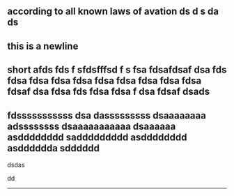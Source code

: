 according to all known laws of avation 
ds
d
s
da
ds
---
this is a newline 
---
short afds
fds
f
sfdsfffsd
f
s
fsa
fdsafdsaf
dsa
fds
fdsa
fdsa
fdsa
fdsa
fdsa
fdsa
fdsa
fdsa
fdsa
fdsaf
dsa
fdsa
fds
fdsa
fdsa
f
dsa
fdsaf
dsads
---
fdsssssssssss dsa dasssssssss dsaaaaaaaa adssssssss dsaaaaaaaaaaa dsaaaaaa asdddddddd saddddddddd asdddddddd asdddddda sdddddd
---
dsdas


dd


---
